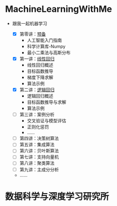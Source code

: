 # MachineLearningWithMe



- 跟我一起机器学习<br>
    
    - [x] 第零讲：[预备](./Lecture_00)
        - 人工智能入门指南
        - 科学计算库-Numpy
        - 最小二乘法与高斯分布
    - [x] 第一讲：[线性回归](./Lecture_01)
        - 线性回归概述
        - 目标函数推导
        - 梯度下降求解
        - 算法示例
    - [x] 第二讲：[逻辑回归](./Lecture_02)
        - 逻辑回归概述
        - 目标函数推导与求解
        - 算法示例
    - [ ] 第三讲：案例分析
        - 交叉验证与模型评估
        - 正则化惩罚
        - ......
    - [ ] 第四讲：决策树算法
    - [ ] 第五讲：集成算法
    - [ ] 第六讲：贝叶斯算法
    - [ ] 第七讲：支持向量机
    - [ ] 第八讲：聚类算法
    - [ ] 第九讲：主成分分析
    
    - ……

   
   
# 数据科学与深度学习研究所<br>

